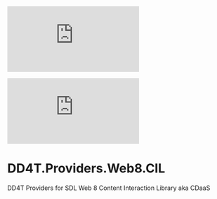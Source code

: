[![AppVeyor](https://ci.appveyor.com/api/projects/status/github/dd4t/DD4T.Providers.SDLWeb8.CIL?branch=master&svg=true&passingText=master)](https://ci.appveyor.com/project/DD4T/dd4t-providers-sdlweb8-cil)

[![AppVeyor](https://ci.appveyor.com/api/projects/status/github/dd4t/DD4T.Providers.SDLWeb8.CIL?branch=develop&svg=true&passingText=develop)](https://ci.appveyor.com/project/DD4T/dd4t-providers-sdlweb8-cil)

# DD4T.Providers.Web8.CIL
DD4T Providers for SDL Web 8 Content Interaction Library aka CDaaS
